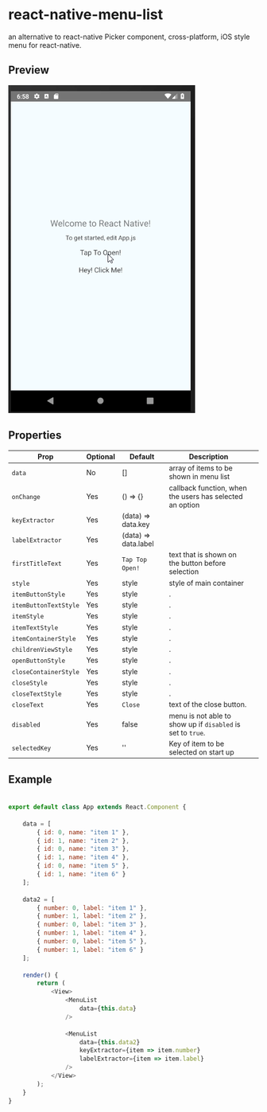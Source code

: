 # react-native-menu-list
an alternative to react-native Picker component, cross-platform, iOS style menu for react-native.

## Preview
![ScreenShot](https://raw.githubusercontent.com/AmyrAhmady/react-native-menu-list/master/screenshot/example.gif)

## Properties
| Prop                  | Optional | Default              | Description                                                 |  |
|-----------------------|----------|----------------------|-------------------------------------------------------------|--|
| `data`                | No       | []                   | array of items to be shown in menu list                     |  |
| `onChange`            | Yes      | () => {}             | callback function, when the users has selected an option    |  |
| `keyExtractor`        | Yes      | (data) => data.key   |                                                             |  |
| `labelExtractor`      | Yes      | (data) => data.label |                                                             |  |
| `firstTitleText`      | Yes      | `Tap Top Open!`      | text that is shown on the button before selection           |  |
| `style`               | Yes      | style                | style of main container                                     |  |
| `itemButtonStyle`     | Yes      | style                | .                                                           |  |
| `itemButtonTextStyle` | Yes      | style                | .                                                           |  |
| `itemStyle`           | Yes      | style                | .                                                           |  |
| `itemTextStyle`       | Yes      | style                | .                                                           |  |
| `itemContainerStyle`  | Yes      | style                | .                                                           |  |
| `childrenViewStyle`   | Yes      | style                | .                                                           |  |
| `openButtonStyle`     | Yes      | style                | .                                                           |  |
| `closeContainerStyle` | Yes      | style                | .                                                           |  |
| `closeStyle`          | Yes      | style                | .                                                           |  |
| `closeTextStyle`      | Yes      | style                | .                                                           |  |
| `closeText`           | Yes      | `Close`              | text of the close button.                                   |  |
| `disabled`            | Yes      | false                | menu is not able to show up if `disabled` is set to `true`. |  |
| `selectedKey`         | Yes      | ''                   | Key of item to be selected on start up                      |  |


## Example
```js

export default class App extends React.Component {

    data = [
        { id: 0, name: "item 1" },
        { id: 1, name: "item 2" },
        { id: 0, name: "item 3" },
        { id: 1, name: "item 4" },
        { id: 0, name: "item 5" },
        { id: 1, name: "item 6" }
    ];

    data2 = [
        { number: 0, label: "item 1" },
        { number: 1, label: "item 2" },
        { number: 0, label: "item 3" },
        { number: 1, label: "item 4" },
        { number: 0, label: "item 5" },
        { number: 1, label: "item 6" }
    ];

    render() {
        return (
            <View>
                <MenuList
                    data={this.data}
                />

                <MenuList
                    data={this.data2}
                    keyExtractor={item => item.number}
                    labelExtractor={item => item.label}
                />
            </View>
        );
    }
}
```
